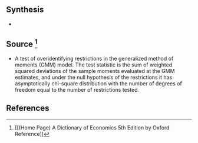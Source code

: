 ## Synthesis
- 
## Source [^1]
- A test of overidentifying restrictions in the generalized method of moments (GMM) model. The test statistic is the sum of weighted squared deviations of the sample moments evaluated at the GMM estimates, and under the null hypothesis of the restrictions it has asymptotically chi-square distribution with the number of degrees of freedom equal to the number of restrictions tested.
## References

[^1]: [[(Home Page) A Dictionary of Economics 5th Edition by Oxford Reference]]